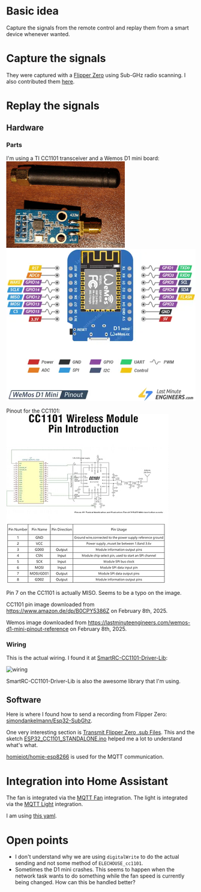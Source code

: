 # Basic idea

Capture the signals from the remote control and replay them from a smart device whenever wanted.

# Capture the signals

They were captured with a [Flipper Zero](https://en.wikipedia.org/wiki/Flipper_Zero) using Sub-GHz radio scanning.
I also contributed them [here](https://github.com/UberGuidoZ/Flipper/tree/main/Sub-GHz/Cooker_Hoods/Elica).

# Replay the signals

## Hardware

### Parts

I'm using a TI CC1101 transceiver and a Wemos D1 mini board:
![cc1101](cc1101.jpg)
![d1mini](wemos_d1_mini.png)

Pinout for the CC1101:
![cc1101_pins](cc1101_pins.jpg)

Pin 7 on the CC1101 is actually MISO.
Seems to be a typo on the image.

CC1101 pin image downloaded from https://www.amazon.de/dp/B0CPY5386Z on February 8th, 2025.

Wemos image downloaded from https://lastminuteengineers.com/wemos-d1-mini-pinout-reference on February 8th, 2025.

### Wiring

This is the actual wiring. I found it at [SmartRC-CC1101-Driver-Lib](https://github.com/LSatan/SmartRC-CC1101-Driver-Lib):

![wiring](https://raw.githubusercontent.com/LSatan/SmartRC-CC1101-Driver-Lib/b8c6af4c7c2214cd77a4e9b2e2cb37b24b393605/img/Esp8266_CC1101.png)

SmartRC-CC1101-Driver-Lib is also the awesome library that I'm using.

## Software

Here is where I found how to send a recording from Flipper Zero: [simondankelmann/Esp32-SubGhz](https://github.com/simondankelmann/Esp32-SubGhz).

One very interesting section is [Transmit Flipper Zero .sub Files](https://github.com/simondankelmann/Esp32-SubGhz/blob/main/Esp32/Esp32-CC1101-Standalone/README.md#transmit-flipper-zero-sub-files).
This and the sketch [ESP32_CC1101_STANDALONE.ino](https://github.com/simondankelmann/Esp32-SubGhz/blob/main/Esp32/Esp32-CC1101-Standalone/ESP32_CC1101_STANDALONE/ESP32_CC1101_STANDALONE.ino) helped me a lot to understand what's what.

[homieiot/homie-esp8266](https://github.com/homieiot/homie-esp8266) is used for the MQTT communication.

# Integration into Home Assistant

The fan is integrated via the [MQTT Fan](https://www.home-assistant.io/integrations/fan.mqtt) integration.
The light is integrated via the [MQTT Light](https://www.home-assistant.io/integrations/light.mqtt) integration.

I am using [this yaml](mqtt_fan.yaml).

# Open points

* I don't understand why we are using `digitalWrite` to do the actual sending and not some method of `ELECHOUSE_cc1101`.
* Sometimes the D1 mini crashes. This seems to happen when the network task wants to do something while the fan speed is currently being changed. How can this be handled better?
